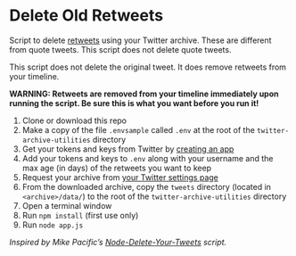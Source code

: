 # Delete Old Retweets

Script to delete [retweets](https://help.twitter.com/en/using-twitter/retweet-faqs) using your Twitter archive. These are different from quote tweets. This script does not delete quote tweets.

This script does not delete the original tweet. It does remove retweets from your timeline.

**WARNING: Retweets are removed from your timeline immediately upon running the script. Be sure this is what you want before you run it!**

1. Clone or download this repo
1. Make a copy of the file `.envsample` called `.env` at the root of the `twitter-archive-utilities` directory
1. Get your tokens and keys from Twitter by [creating an app](https://apps.twitter.com/)
1. Add your tokens and keys to `.env` along with your username and the max age (in days) of the retweets you want to keep
1. Request your archive from [your Twitter settings page](https://twitter.com/settings/account)
1. From the downloaded archive, copy the `tweets` directory (located in `<archive>/data/`) to the root of the `twitter-archive-utilities` directory
1. Open a terminal window
1. Run `npm install` (first use only)
1. Run `node app.js`

*Inspired by Mike Pacific’s [Node-Delete-Your-Tweets](https://github.com/mpacific/Node-Delete-Your-Tweets) script.*